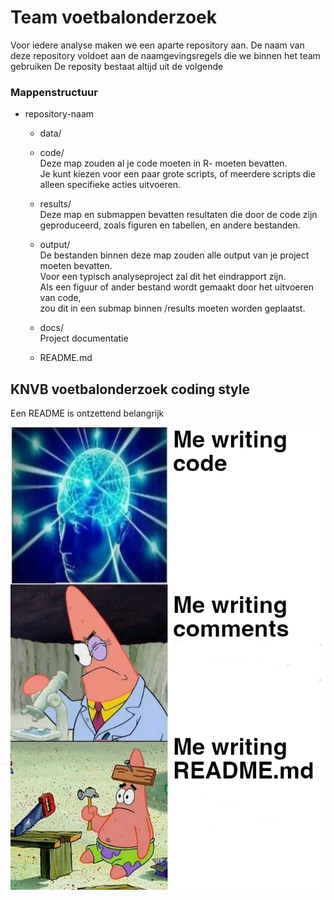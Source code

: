 # Team voetbalonderzoek

Voor iedere analyse maken we een aparte repository aan. De naam van deze repository voldoet aan de naamgevingsregels die we binnen het team gebruiken
De reposity bestaat altijd uit de volgende 

### Mappenstructuur
* repository-naam
  * data/  
  
  * code/  
  Deze map zouden al je code moeten in R- moeten bevatten.  
  Je kunt kiezen voor een paar grote scripts, of meerdere scripts die alleen specifieke acties uitvoeren.
  
  * results/  
  Deze map en submappen bevatten resultaten die door de code zijn geproduceerd, zoals figuren en tabellen, en andere bestanden.
  
  * output/  
  De bestanden binnen deze map zouden alle output van je project moeten bevatten.  
  Voor een typisch analyseproject zal dit het eindrapport zijn.  
  Als een figuur of ander bestand wordt gemaakt door het uitvoeren van code,  
  zou dit in een submap binnen /results moeten worden geplaatst.
  
  * docs/  
  Project documentatie
  
  * README.md

## KNVB voetbalonderzoek coding style

Een README is ontzettend belangrijk

![importance of README](assets/images/readme.JPG)

 




